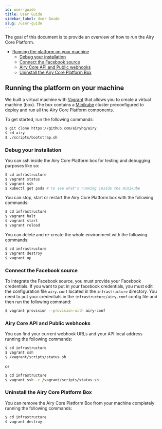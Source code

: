 ```yaml
---
id: user-guide
title: User Guide
sidebar_label: User Guide
slug: /user-guide
---
```


The goal of this document is to provide an overview of how to run the Airy Core
Platform.

- [Running the platform on your machine](#running-the-platform-on-your-machine)
  - [Debug your installation](#debug-your-installation)
  - [Connect the Facebook source](#connect-the-facebook-source)
  - [Airy Core API and Public webhooks](#airy-core-api-and-public-webhooks)
  - [Uninstall the Airy Core Platform Box](#uninstall-the-airy-core-platform-box)

## Running the platform on your machine

We built a virtual machine with [Vagrant](https://www.vagrantup.com) that allows
you to create a virtual machine (box). The box contains a
[Minikube](https://kubernetes.io/docs/setup/learning-environment/minikube/)
cluster preconfigured to deploy and run all the Airy Core Platform
components.

To get started, run the following commands:

```sh
$ git clone https://github.com/airyhq/airy
$ cd airy
$ ./scripts/bootstrap.sh
```

### Debug your installation

You can ssh inside the Airy Core Platform box for testing and debugging purposes like so:

```sh
$ cd infrastructure
$ vagrant status
$ vagrant ssh
$ kubectl get pods # to see what's running inside the minikube
```

You can stop, start or restart the Airy Core Platform box with the following commands:

```sh
$ cd infrastructure
$ vagrant halt
$ vagrant start
$ vagrant reload
```

You can delete and re-create the whole environment with the following commands:
```sh
$ cd infrastructure
$ vagrant destroy
$ vagrant up
```

### Connect the Facebook source

To integrate the Facebook source, you must provide your Facebook credentials. If
you want to put in your facebook credentials, you must edit the configuration
file `airy.conf` located in the `infrastructure` directory. You need to put your
credentials in the `infrastructure/airy.conf` config file and then run the
following command:

```sh
$ vagrant provision --provision-with airy-conf
```

### Airy Core API and Public webhooks

You can find your current webhook URLs and your API local address running the following commands:

```sh
$ cd infrastructure
$ vagrant ssh
$ /vagrant/scripts/status.sh
```
or
```sh
$ cd infrastructure
$ vagrant ssh -c /vagrant/scripts/status.sh
```

### Uninstall the Airy Core Platform Box

You can remove the Airy Core Platform Box from your machine completely running
the following commands:

```sh
$ cd infrastructure
$ vagrant destroy
```
